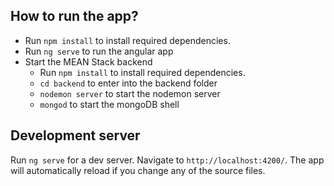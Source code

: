 ## How to run the app?
- Run `npm install` to install required dependencies.
- Run `ng serve` to run the angular app
- Start the MEAN Stack backend
  - Run `npm install` to install required dependencies.
  - `cd backend` to enter into the backend folder
  - `nodemon server` to start the nodemon server
  - `mongod` to start the mongoDB shell

## Development server

Run `ng serve` for a dev server. Navigate to `http://localhost:4200/`. The app will automatically reload if you change any of the source files.
